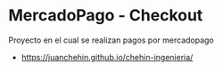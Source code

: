 # MercadoPago - Checkout

Proyecto en el cual se realizan pagos por mercadopago

- https://juanchehin.github.io/chehin-ingenieria/